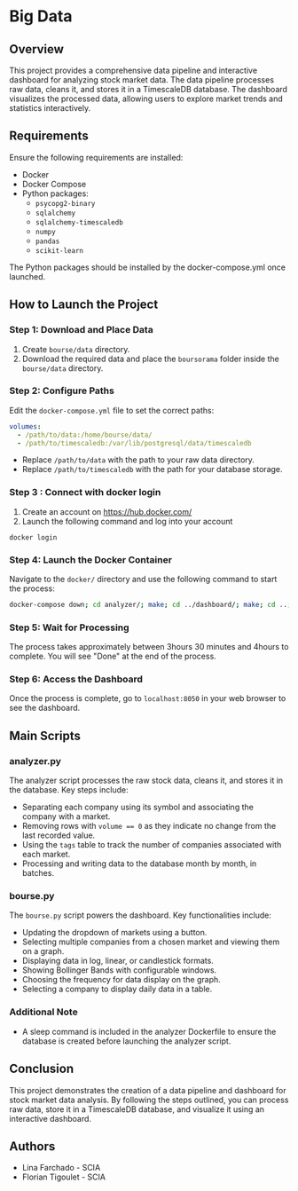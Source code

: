 # Big Data

## Overview

This project provides a comprehensive data pipeline and interactive dashboard for analyzing stock market data. The data pipeline processes raw data, cleans it, and stores it in a TimescaleDB database. The dashboard visualizes the processed data, allowing users to explore market trends and statistics interactively.

## Requirements

Ensure the following requirements are installed:

- Docker
- Docker Compose
- Python packages:
  - `psycopg2-binary`
  - `sqlalchemy`
  - `sqlalchemy-timescaledb`
  - `numpy`
  - `pandas`
  - `scikit-learn`

The Python packages should be installed by the docker-compose.yml once launched.

## How to Launch the Project

### Step 1: Download and Place Data
1. Create `bourse/data` directory.
2. Download the required data and place the `boursorama` folder inside the `bourse/data` directory.

### Step 2: Configure Paths

Edit the `docker-compose.yml` file to set the correct paths:

```yaml
volumes:
  - /path/to/data:/home/bourse/data/
  - /path/to/timescaledb:/var/lib/postgresql/data/timescaledb
```

- Replace `/path/to/data` with the path to your raw data directory.
- Replace `/path/to/timescaledb` with the path for your database storage.

### Step 3 : Connect with docker login
1. Create an account on https://hub.docker.com/  
2. Launch the following command and log into your account
```shell
docker login
```

### Step 4: Launch the Docker Container
Navigate to the `docker/` directory and use the following command to start the process:

```bash
docker-compose down; cd analyzer/; make; cd ../dashboard/; make; cd ..; docker-compose up;
```

### Step 5: Wait for Processing
The process takes approximately between 3hours 30 minutes and 4hours to complete. You will see "Done" at the end of the process.

### Step 6: Access the Dashboard
Once the process is complete, go to `localhost:8050` in your web browser to see the dashboard.

## Main Scripts

### analyzer.py

The analyzer script processes the raw stock data, cleans it, and stores it in the database. Key steps include:

- Separating each company using its symbol and associating the company with a market.
- Removing rows with `volume == 0` as they indicate no change from the last recorded value.
- Using the `tags` table to track the number of companies associated with each market.
- Processing and writing data to the database month by month, in batches.

### bourse.py

The `bourse.py` script powers the dashboard. Key functionalities include:

- Updating the dropdown of markets using a button.
- Selecting multiple companies from a chosen market and viewing them on a graph.
- Displaying data in log, linear, or candlestick formats.
- Showing Bollinger Bands with configurable windows.
- Choosing the frequency for data display on the graph.
- Selecting a company to display daily data in a table.

### Additional Note

- A sleep command is included in the analyzer Dockerfile to ensure the database is created before launching the analyzer script.

## Conclusion

This project demonstrates the creation of a data pipeline and dashboard for stock market data analysis. By following the steps outlined, you can process raw data, store it in a TimescaleDB database, and visualize it using an interactive dashboard.

## Authors

- Lina Farchado - SCIA
- Florian Tigoulet - SCIA
